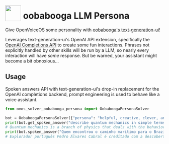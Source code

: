 # <img src='https://raw.githack.com/FortAwesome/Font-Awesome/master/svgs/solid/robot.svg' card_color='#40DBB0' width='50' height='50' style='vertical-align:bottom'/> oobabooga LLM Persona

Give OpenVoiceOS some personality with [oobabooga's text-generation-ui](https://github.com/oobabooga/text-generation-ui)!

Leverages text-generation-ui's OpenAI API extension, specifically the [OpenAI Completions API](https://platform.openai.com/docs/api-reference/completions/create) to create some fun interactions. Phrases not explicitly handled by other skills will be run by a LLM, so nearly every interaction will have _some_ response. But be warned, your assistant might become a bit obnoxious...

## Usage

Spoken answers API with text-generation-ui's drop-in replacement for the OpenAI completions backend, prompt engineering is used to behave like a voice assistant.

```python
from ovos_solver_oobabooga_persona import OobaboogaPersonaSolver

bot = OobaboogaPersonaSolver({"persona": "helpful, creative, clever, and very friendly"})
print(bot.get_spoken_answer("describe quantum mechanics in simple terms"))
# Quantum mechanics is a branch of physics that deals with the behavior of particles on a very small scale, such as atoms and subatomic particles. It explores the idea that particles can exist in multiple states at once and that their behavior is not predictable in the traditional sense.
print(bot.spoken_answer("Quem encontrou o caminho maritimo para o Brazil", {"lang": "pt-pt"}))
# Explorador português Pedro Álvares Cabral é creditado com a descoberta do Brasil em 1500

```
